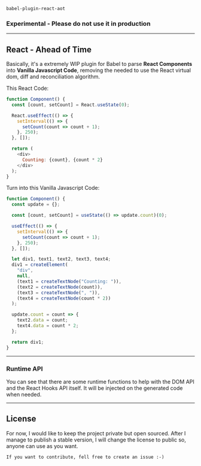 `babel-plugin-react-aot`

### **Experimental - Please do not use it in production**

---

## **React - Ahead of Time**

Basically, it's a extremely WIP plugin for Babel to parse **React Components** into **Vanilla Javascript Code**, removing the needed to use the React virtual dom, diff and reconciliation algorithm.

This React Code:
```javascript
function Component() {
  const [count, setCount] = React.useState(0);

  React.useEffect(() => {
    setInterval(() => {
      setCount(count => count + 1);
    }, 250);
  }, []);

  return (
    <div>
      Counting: {count}, {count * 2}
    </div>
  );
}
```

Turn into this Vanilla Javascript Code:
```javascript
function Component() {
  const update = {};

  const [count, setCount] = useState(() => update.count)(0);

  useEffect(() => {
    setInterval(() => {
      setCount(count => count + 1);
    }, 250);
  }, []);

  let div1, text1, text2, text3, text4;
  div1 = createElement(
    "div",
    null,
    (text1 = createTextNode("Counting: ")),
    (text2 = createTextNode(count)),
    (text3 = createTextNode(", ")),
    (text4 = createTextNode(count * 2))
  );

  update.count = count => {
    text2.data = count;
    text4.data = count * 2;
  };

  return div1;
}
```

---

### Runtime API

You can see that there are some runtime functions to help with the DOM API and the React Hooks API itself. It will be injected on the generated code when needed.

---

## License

For now, I would like to keep the project private but open sourced. After I manage to publish a stable version, I will change the license to public so, anyone can use as you want.

`If you want to contribute, fell free to create an issue :-)`